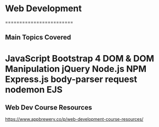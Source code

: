 # Web Development
========================
## Main Topics Covered
JavaScript
Bootstrap 4
DOM & DOM Manipulation
jQuery
Node.js
NPM
Express.js
body-parser
request
nodemon
EJS
========================
## Web Dev Course Resources
https://www.appbrewery.co/p/web-development-course-resources/



